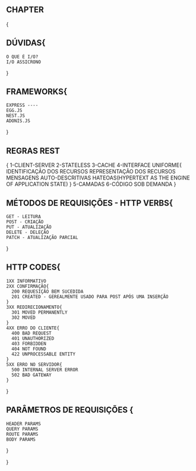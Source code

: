 ## CHAPTER ##
{
  ## DÚVIDAS{
    O QUE É I/O?
    I/O ASSICRONO
  }

  ## FRAMEWORKS{
    EXPRESS ----
    EGG.JS
    NEST.JS
    ADONIS.JS
  }

  ## REGRAS REST
  {
    1-CLIENT-SERVER
    2-STATELESS
    3-CACHE
    4-INTERFACE UNIFORME{
      IDENTIFICAÇÃO DOS RECURSOS
      REPRESENTAÇÃO DOS RECURSOS
      MENSAGENS AUTO-DESCRITIVAS
      HATEOAS(HYPERTEXT AS THE ENGINE OF APPLICATION STATE)
    }
    5-CAMADAS
    6-CÓDIGO SOB DEMANDA
  }

  ## MÉTODOS DE REQUISIÇÕES - HTTP VERBS{
    GET - LEITURA
    POST - CRIAÇÃO
    PUT - ATUALIZAÇÃO
    DELETE - DELEÇÃO
    PATCH - ATUALIZAÇÃO PARCIAL
  }

  ## HTTP CODES{
    1XX INFORMATIVO
    2XX CONFIRMAÇÃO{
      200 REQUESIÇÃO BEM SUCEDIDA
      201 CREATED - GEREALMENTE USADO PARA POST APÓS UMA INSERÇÃO
    }
    3XX REDIRECIONAMENTO{
      301 MOVED PERMANENTLY
      302 MOVED
    }
    4XX ERRO DO CLIENTE{
      400 BAD REQUEST
      401 UNAUTHORIZED
      403 FORBIDDEN
      404 NOT FOUND
      422 UNPROCESSABLE ENTITY
    }
    5XX ERRO NO SERVIDOR{
      500 INTERNAL SERVER ERROR
      502 BAD GATEWAY
    }
  }

  ## PARÂMETROS DE REQUISIÇÕES {
    HEADER PARAMS
    QUERY PARAMS
    ROUTE PARAMS
    BODY PARAMS

  }

}